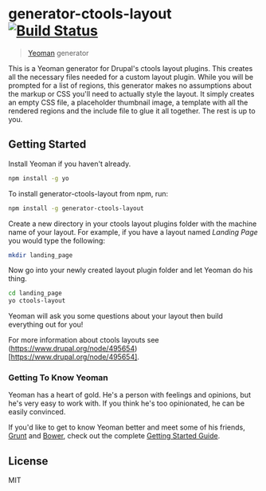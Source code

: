 # generator-ctools-layout [![Build Status](https://secure.travis-ci.org/pixelwhip/generator-ctools-layout.png?branch=master)](https://travis-ci.org/pixelwhip/generator-ctools-layout)

> [Yeoman](http://yeoman.io) generator

This is a Yeoman generator for Drupal's ctools layout plugins. This creates all the necessary files needed for a custom layout plugin. While you will be prompted for a list of regions, this generator makes no assumptions about the markup or CSS you'll need to actually style the layout. It simply creates an empty CSS file, a placeholder thumbnail image, a template with all the rendered regions and the include file to glue it all together. The rest is up to you.

## Getting Started

Install Yeoman if you haven't already.

```bash
npm install -g yo
```

To install generator-ctools-layout from npm, run:

```bash
npm install -g generator-ctools-layout
```

Create a new directory in your ctools layout plugins folder with the machine name of your layout. For example, if you have a layout named *Landing Page* you would type the following:

```bash
mkdir landing_page
```

Now go into your newly created layout plugin folder and let Yeoman do his thing.

```bash
cd landing_page
yo ctools-layout
```

Yeoman will ask you some questions about your layout then build everything out for you!

For more information about ctools layouts see (https://www.drupal.org/node/495654)[https://www.drupal.org/node/495654].

### Getting To Know Yeoman

Yeoman has a heart of gold. He's a person with feelings and opinions, but he's very easy to work with. If you think he's too opinionated, he can be easily convinced.

If you'd like to get to know Yeoman better and meet some of his friends, [Grunt](http://gruntjs.com) and [Bower](http://bower.io), check out the complete [Getting Started Guide](https://github.com/yeoman/yeoman/wiki/Getting-Started).


## License

MIT
